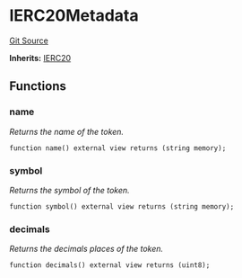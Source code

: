# IERC20Metadata
[Git Source](https://github.com/Swivel-Finance/illuminate/blob/76b26ef748dc63cf89e3fa660df1bda262dcef15/src/interfaces/IERC20Metadata.sol)

**Inherits:**
[IERC20](/src/interfaces/IERC20.sol/interface.IERC20.md)


## Functions
### name

*Returns the name of the token.*


```solidity
function name() external view returns (string memory);
```

### symbol

*Returns the symbol of the token.*


```solidity
function symbol() external view returns (string memory);
```

### decimals

*Returns the decimals places of the token.*


```solidity
function decimals() external view returns (uint8);
```

